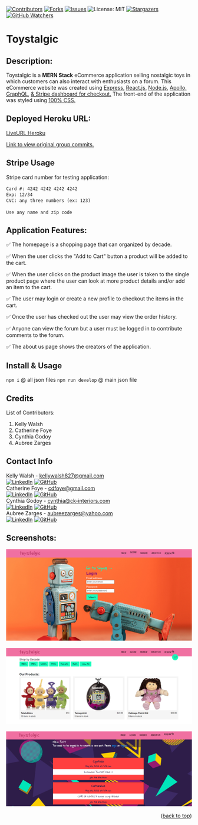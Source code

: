 [![Contributors][contributors-shield]][contributors-url]
[![Forks][forks-shield]][forks-url]
[![Issues][issues-shield]][issues-url]
![License: MIT](https://img.shields.io/badge/License-MIT-yellow.svg)
[![Stargazers][stars-shield]][stars-url]
[![GitHub Watchers][github-watchers]][github-watchers-url]

# Toystalgic

## Description:
Toystalgic is a **MERN Stack** eCommerce application selling nostalgic toys in which customers can also interact with enthusiasts on a forum. This eCommerce website was created using [Express,](https://expressjs.com/) [React.js,](https://reactjs.org/) [Node.js,](https://nodejs.org/en/) [Apollo,](https://www.apollographql.com/) [GraphQL,](https://graphql.org/) [& Stripe dashboard for checkout.](https://dashboard.stripe.com/) The front-end of the application was styled using [100% CSS.](https://developer.mozilla.org/en-US/docs/Learn/CSS/First_steps/What_is_CSS)

## Deployed Heroku URL: 
[LiveURL Heroku](https://toystalgic.herokuapp.com/)

[Link to view original group commits.](https://github.com/cdfoye/Toystalgic)

## Stripe Usage
Stripe card number for testing application:
```
Card #: 4242 4242 4242 4242 
Exp: 12/34 
CVC: any three numbers (ex: 123) 

Use any name and zip code
```

## Application Features:
✅ The homepage is a shopping page that can organized by decade.

✅ When the user clicks the "Add to Cart" button a product will be added to the cart.

✅ When the user clicks on the product image the user is taken to the single product page where the user can look at more product details and/or add an item to the cart.

✅ The user may login or create a new profile to checkout the items in the cart.

✅ Once the user has checked out the user may view the order history.

✅ Anyone can view the forum but a user must be logged in to contribute comments to the forum.

✅ The about us page shows the creators of the application.

## Install & Usage
`npm i` @ all json files
`npm run develop` @ main json file

## Credits
List of Contributors:
1. Kelly Walsh
2. Catherine Foye
3. Cynthia Godoy
4. Aubree Zarges

## Contact Info
Kelly Walsh - kellywalsh827@gmail.com </br>
[![LinkedIn][linkedin-shield]][linkedin-url-kelly] [![GitHub][github-shield]][github-url-kelly] </br>
Catherine Foye - cdfoye@gmail.com </br>
[![LinkedIn][linkedin-shield]][linkedin-url-catherine] [![GitHub][github-shield]][github-url-catherine] </br>
Cynthia Godoy - cynthia@ck-interiors.com </br>
[![LinkedIn][linkedin-shield]][linkedin-url-cynthia] [![GitHub][github-shield]][github-url-cynthia] </br>
Aubree Zarges - aubreezarges@yahoo.com </br>
[![LinkedIn][linkedin-shield]][linkedin-url-aubree] [![GitHub][github-shield]][github-url-aubree] </br>

## Screenshots:
![](client/public/images/Screenshot.PNG)
</br></br>
![](client/public/images/Screenshot2.PNG)
</br></br>
![](client/public/images/Screenshot3.PNG)

<p align="right">(<a href="#top">back to top</a>)</p>

<!-- MARKDOWN LINKS & IMAGES -->
<!-- https://www.markdownguide.org/basic-syntax/#reference-style-links -->

[contributors-shield]: https://img.shields.io/github/contributors/cdfoye/Toystalgic.svg?style=for-the-badge
[contributors-url]: https://github.com/cdfoye/Toystalgic/graphs/contributors
[forks-shield]: https://img.shields.io/github/forks/cdfoye/Toystalgic.svg?style=for-the-badge
[forks-url]: https://github.com/cdfoye/Toystalgic/network/members
[stars-shield]: https://img.shields.io/github/stars/cdfoye/Toystalgic?style=social
[stars-url]: https://github.com/cdfoye/Toystalgic/stargazers
[issues-shield]: https://img.shields.io/github/issues/cdfoye/Toystalgic.svg?style=for-the-badge
[issues-url]: https://github.com/cdfoye/Toystalgic/issues
[license-shield]: https://img.shields.io/github/license/cdfoye/Toystalgic.svg?style=for-the-badge
[linkedin-shield]: https://img.shields.io/badge/-LinkedIn-black.svg?style=for-the-badge&logo=linkedin&colorB=555
[linkedin-url-kelly]: https://www.linkedin.com/in/kellywalsh001/
[linkedin-url-catherine]: https://www.linkedin.com/in/catherine-foye/
[linkedin-url-cynthia]: https://www.linkedin.com/in/cynthia-godoy-ncidq-96951845/
[linkedin-url-aubree]: https://www.linkedin.com/in/aubree-zarges-griego-7677a597/
[github-shield]: https://img.shields.io/badge/-Github-blueviolet.svg?style=for-the-badge&logo=Github&colorB=555
[github-url-kelly]: https://github.com/kemwalsh
[github-url-catherine]: https://github.com/cdfoye
[github-url-cynthia]: https://github.com/CynthiaGodoy
[github-url-aubree]: https://github.com/AubreeZ-G
[github-watchers]: https://img.shields.io/github/watchers/cdfoye/Toystalgic?style=social
[github-watchers-url]: https://github.com/cdfoye/Toystalgic/watchers
